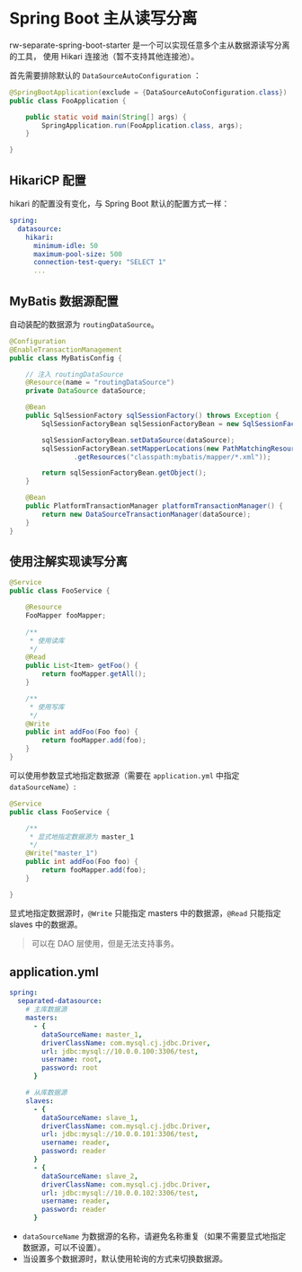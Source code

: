 # Spring Boot 主从读写分离

rw-separate-spring-boot-starter 是一个可以实现任意多个主从数据源读写分离的工具，
使用 Hikari 连接池（暂不支持其他连接池）。

首先需要排除默认的 `DataSourceAutoConfiguration` ：

```java
@SpringBootApplication(exclude = {DataSourceAutoConfiguration.class})
public class FooApplication {

    public static void main(String[] args) {
        SpringApplication.run(FooApplication.class, args);
    }

}
```

## HikariCP 配置

hikari 的配置没有变化，与 Spring Boot 默认的配置方式一样：

```yaml
spring:
  datasource:
    hikari:
      minimum-idle: 50
      maximum-pool-size: 500
      connection-test-query: "SELECT 1"
      ...
```

## MyBatis 数据源配置

自动装配的数据源为 `routingDataSource`。

```java
@Configuration
@EnableTransactionManagement
public class MyBatisConfig {

    // 注入 routingDataSource
    @Resource(name = "routingDataSource")
    private DataSource dataSource;

    @Bean
    public SqlSessionFactory sqlSessionFactory() throws Exception {
        SqlSessionFactoryBean sqlSessionFactoryBean = new SqlSessionFactoryBean();

        sqlSessionFactoryBean.setDataSource(dataSource);
        sqlSessionFactoryBean.setMapperLocations(new PathMatchingResourcePatternResolver()
                .getResources("classpath:mybatis/mapper/*.xml"));

        return sqlSessionFactoryBean.getObject();
    }

    @Bean
    public PlatformTransactionManager platformTransactionManager() {
        return new DataSourceTransactionManager(dataSource);
    }
}
```

## 使用注解实现读写分离

```java
@Service
public class FooService {

    @Resource
    FooMapper fooMapper;
    
    /**
     * 使用读库
     */
    @Read
    public List<Item> getFoo() {
        return fooMapper.getAll();
    }

    /**
     * 使用写库
     */
    @Write
    public int addFoo(Foo foo) {
        return fooMapper.add(foo);
    }
}
```

可以使用参数显式地指定数据源（需要在 `application.yml` 中指定 `dataSourceName`）:

```java
@Service
public class FooService {

    /**
     * 显式地指定数据源为 master_1
     */
    @Write("master_1")
    public int addFoo(Foo foo) {
        return fooMapper.add(foo);
    }

}
```

显式地指定数据源时，`@Write` 只能指定 masters 中的数据源，`@Read` 只能指定 slaves 中的数据源。

> 可以在 DAO 层使用，但是无法支持事务。

## application.yml

```yaml
spring:
  separated-datasource:
    # 主库数据源
    masters:
      - {
        dataSourceName: master_1,
        driverClassName: com.mysql.cj.jdbc.Driver,
        url: jdbc:mysql://10.0.0.100:3306/test,
        username: root,
        password: root
      }

    # 从库数据源
    slaves:
      - {
        dataSourceName: slave_1,
        driverClassName: com.mysql.cj.jdbc.Driver,
        url: jdbc:mysql://10.0.0.101:3306/test,
        username: reader,
        password: reader
      }
      - {
        dataSourceName: slave_2,
        driverClassName: com.mysql.cj.jdbc.Driver,
        url: jdbc:mysql://10.0.0.102:3306/test,
        username: reader,
        password: reader
      }
```

- `dataSourceName` 为数据源的名称，请避免名称重复（如果不需要显式地指定数据源，可以不设置）。
- 当设置多个数据源时，默认使用轮询的方式来切换数据源。
